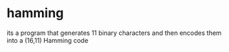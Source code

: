 # hamming
its a program that generates 11 binary characters and then encodes them into a (16,11) Hamming code
